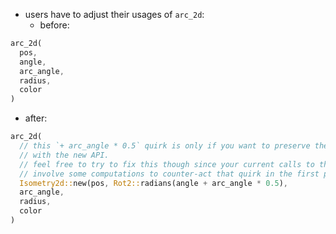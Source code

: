 - users have to adjust their usages of `arc_2d`:
  - before: 

```rust
arc_2d(
  pos,
  angle,
  arc_angle,
  radius,
  color
)
```

  - after: 

```rust
arc_2d(
  // this `+ arc_angle * 0.5` quirk is only if you want to preserve the previous behavior 
  // with the new API.
  // feel free to try to fix this though since your current calls to this function most likely
  // involve some computations to counter-act that quirk in the first place
  Isometry2d::new(pos, Rot2::radians(angle + arc_angle * 0.5),
  arc_angle,
  radius,
  color
)
```
